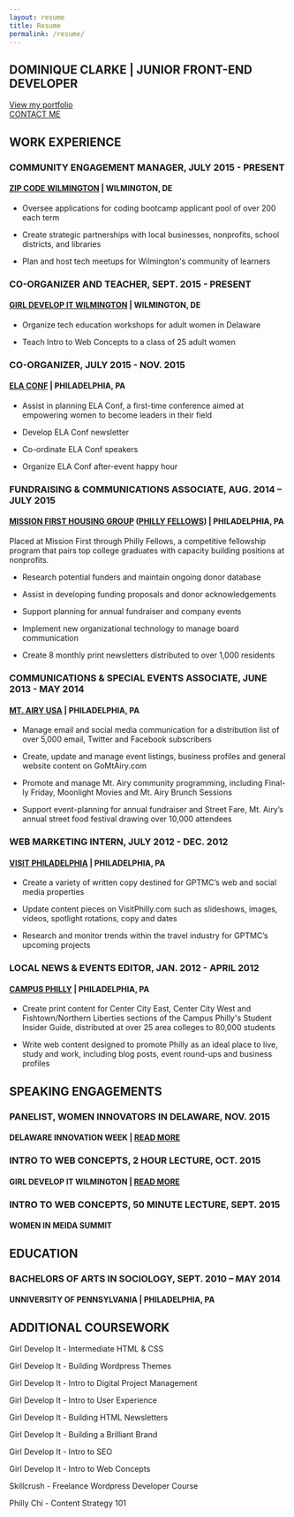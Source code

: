 ```yaml
---
layout: resume
title: Resume
permalink: /resume/
---
```

<div class="resumeintro">
	<h2>DOMINIQUE CLARKE | JUNIOR FRONT-END DEVELOPER</h2>
	<a class="btn" href="{{ "work" | prepend: site.baseurl }}">View my portfolio</a>
	</br>
	<a class="contact btn" href="mailto:dominiquedclarke@gmail.com">CONTACT ME</a>
</div>

## WORK EXPERIENCE

### COMMUNITY ENGAGEMENT MANAGER, JULY 2015 - PRESENT

#### [ZIP CODE WILMINGTON](http://zipcodewilmington.com/) | WILMINGTON, DE

* Oversee applications for coding bootcamp applicant pool of over 200 each term

* Create strategic partnerships with local businesses, nonprofits, school districts, and libraries

* Plan and host tech meetups for Wilmington's community of learners

### CO-ORGANIZER AND TEACHER, SEPT. 2015 - PRESENT

#### [GIRL DEVELOP IT WILMINGTON](https://www.girldevelopit.com/chapters/wilmington) | WILMINGTON, DE

* Organize tech education workshops for adult women in Delaware

* Teach Intro to Web Concepts to a class of 25 adult women 

### CO-ORGANIZER, JULY 2015 - NOV. 2015

#### [ELA CONF](http://elaconf.com/) | PHILADELPHIA, PA

* Assist in planning ELA Conf, a first-time conference aimed at empowering women to become leaders in their field

* Develop ELA Conf newsletter

* Co-ordinate ELA Conf speakers

* Organize ELA Conf after-event happy hour

### FUNDRAISING & COMMUNICATIONS ASSOCIATE, AUG. 2014 – JULY 2015

#### [MISSION FIRST HOUSING GROUP](http://missionfirsthousing.org/) ([PHILLY FELLOWS](https://www.google.com/search?q=phillyfellows&oq=phillyfellows&aqs=chrome..69i57j0l2.1897j0j4&sourceid=chrome&es_sm=91&ie=UTF-8)) | PHILADELPHIA, PA

Placed at Mission First through Philly Fellows, a competitive fellowship program that pairs top college graduates with capacity building positions at nonprofits. 

* Research potential funders and maintain ongoing donor database 

* Assist in developing funding proposals and donor acknowledgements

* Support planning for annual fundraiser and company events

* Implement new organizational technology to manage board communication

* Create 8 monthly print newsletters distributed to over 1,000 residents

### COMMUNICATIONS & SPECIAL EVENTS ASSOCIATE, JUNE 2013 - MAY 2014

#### [MT. AIRY USA](http://mtairyusa.org/) | PHILADELPHIA, PA 

* Manage email and social media communication for a distribution list of over 5,000 email, Twitter and Facebook subscribers 

* Create, update and manage event listings, business profiles and general website content on GoMtAiry.com

* Promote and manage Mt. Airy community programming, including Final-ly Friday, Moonlight Movies and Mt. Airy Brunch Sessions

* Support event-planning for annual fundraiser and Street Fare, Mt. Airy’s annual street food festival drawing over 10,000 attendees

### WEB MARKETING INTERN, JULY 2012 - DEC. 2012

#### [VISIT PHILADELPHIA](http://www.visitphilly.com/) | PHILADELPHIA, PA

* Create a variety of written copy destined for GPTMC’s web and social media properties

* Update content pieces on VisitPhilly.com such as slideshows, images, videos, spotlight rotations, copy and dates

* Research and monitor trends within the travel industry for GPTMC’s upcoming projects

### LOCAL NEWS & EVENTS EDITOR, JAN. 2012 - APRIL 2012

#### [CAMPUS PHILLY](http://campusphilly.org/) | PHILADELPHIA, PA

* Create print content for Center City East, Center City West and Fishtown/Northern Liberties sections of the Campus Philly's Student Insider Guide, distributed at over 25 area colleges to 80,000 students

* Write web content designed to promote Philly as an ideal place to live, study and work, including blog posts, event round-ups and business profiles

## SPEAKING ENGAGEMENTS

### PANELIST, WOMEN INNOVATORS IN DELAWARE, NOV. 2015

#### DELAWARE INNOVATION WEEK | [READ MORE](http://technical.ly/delaware/2015/11/17/diw15-innovators-panel-shares-10-local-resources-to-get-more-women-in-tech/)

### INTRO TO WEB CONCEPTS, 2 HOUR LECTURE, OCT. 2015

#### GIRL DEVELOP IT WILMINGTON | [READ MORE](http://technical.ly/delaware/2015/10/30/inside-girl-develop-it-wilmingtons-first-class/)

### INTRO TO WEB CONCEPTS, 50 MINUTE LECTURE, SEPT. 2015

#### WOMEN IN MEIDA SUMMIT

## EDUCATION

### BACHELORS OF ARTS IN SOCIOLOGY, SEPT. 2010 – MAY 2014

#### UNNIVERSITY OF PENNSYLVANIA | PHILADELPHIA, PA

## ADDITIONAL COURSEWORK

Girl Develop It - Intermediate HTML & CSS

Girl Develop It - Building Wordpress Themes

Girl Develop It - Intro to Digital Project Management

Girl Develop It - Intro to User Experience

Girl Develop It - Building HTML Newsletters

Girl Develop It - Building a Brilliant Brand

Girl Develop It - Intro to SEO

Girl Develop It - Intro to Web Concepts

Skillcrush - Freelance Wordpress Developer Course

Philly Chi - Content Strategy 101

